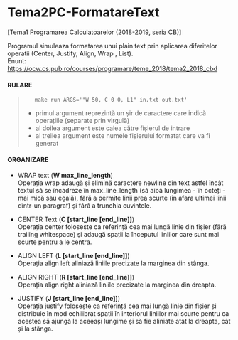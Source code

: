 # Tema2PC-FormatareText
[Tema1 Programarea Calculatoarelor (2018-2019, seria CB)] 

Programul simuleaza formatarea unui plain text prin aplicarea diferitelor operatii (Center, Justify, Align, Wrap , List). <br>
Enunt: https://ocw.cs.pub.ro/courses/programare/teme_2018/tema2_2018_cbd


#### RULARE
> ```shell
>    make run ARGS='"W 50, C 0 0, L1" in.txt out.txt'
> ```
>  - primul argument reprezintă un șir de caractere care indică operațiile (separate prin virgulă)
>  - al doilea argument este calea către fișierul de intrare
>  - al treilea argument este numele fișierului formatat care va fi generat

#### ORGANIZARE
- WRAP text    (**W max_line_length**) <br>
    Operația wrap adaugă și elimină caractere newline din text astfel încât textul să se încadreze în max_line_length (să aibă lungimea - în octeți - mai mică sau egală), fără a permite linii prea scurte (în afara ultimei linii dintr-un paragraf) și fără a trunchia cuvintele.

- CENTER Text   (**C [start_line [end_line]]**) <br>
    Operația center folosește ca referință cea mai lungă linie din fișier (fără trailing whitespace) și adaugă spații la începutul liniilor care sunt mai scurte pentru a le centra.
  
- ALIGN LEFT    (**L [start_line [end_line]]**) <br>
    Operația align left aliniază liniile precizate la marginea din stânga.

- ALIGN RIGHT   (**R [start_line [end_line]]**) <br>
    Operația align right aliniază liniile precizate la marginea din dreapta.

- JUSTIFY       (**J [start_line [end_line]]**)  <br>
    Operația justify folosește ca referință cea mai lungă linie din fișier și distribuie în mod echilibrat spații în interiorul liniilor mai scurte pentru ca acestea să ajungă la aceeași lungime și să fie aliniate atât la dreapta, cât și la stânga.
